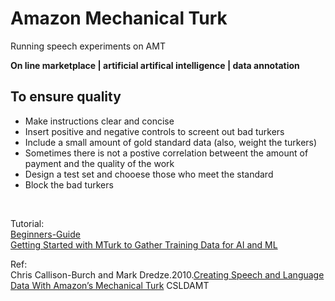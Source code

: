 # Amazon Mechanical Turk
Running speech experiments on AMT

**On line marketplace | artificial artifical intelligence | data annotation**

## To ensure quality

* Make instructions clear and concise <br>
* Insert positive and negative controls to screent out bad turkers <br>
* Include a small amount of gold standard data (also, weight the turkers) <br>
* Sometimes there is not a postive correlation betweent the amount of payment and the quality of the work <br>
* Design a test set and chooese those who meet the standard <br>
* Block the bad turkers <br>
<br>

Tutorial:<br>
[Beginners-Guide](https://blog.mturk.com/tutorial-a-beginners-guide-to-crowdsourcing-ml-training-data-with-python-and-mturk-d8df4bdf2977)<br>[Getting Started with MTurk to Gather Training Data for AI and ML](https://medium.com/@mechanicalturk/getting-started-with-mturk-to-gather-training-data-for-ai-and-ml-99768f6ec3c2)

Ref:<br>
Chris Callison-Burch and Mark Dredze.2010.[Creating Speech and Language Data With Amazon’s Mechanical Turk](https://dl.acm.org/citation.cfm?id=1866697) CSLDAMT 






